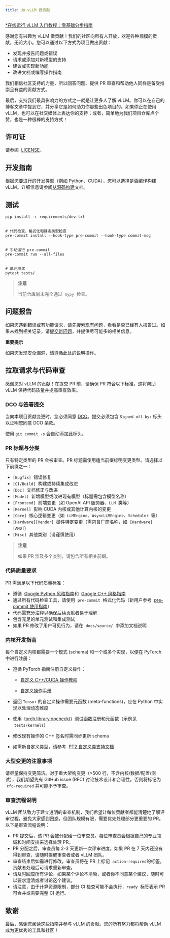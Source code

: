 ```yaml
---
title: 为 vLLM 做贡献
---
```


[\*在线运行 vLLM 入门教程：零基础分步指南](https://openbayes.com/console/public/tutorials/rXxb5fZFr29?utm_source=vLLM-CNdoc&utm_medium=vLLM-CNdoc-V1&utm_campaign=vLLM-CNdoc-V1-25ap)

感谢您有兴趣为 vLLM 做贡献！我们的社区向所有人开放，欢迎各种规模的贡献，无论大小。您可以通过以下方式为项目做出贡献：

- 发现并报告问题或错误
- 请求或添加对新模型的支持
- 建议或实现新功能
- 改进文档或编写操作指南

我们相信社区支持的力量，所以回答问题、提供 PR 审查和帮助他人同样是备受推崇且有益的贡献方式。

最后，支持我们最具影响力的方式之一就是让更多人了解 vLLM。你可以在自己的博客文章中提到它，并分享它是如何助力你那些出色项目的。如果你正在使用 vLLM，也可以在社交媒体上表达你的支持；或者，简单地为我们项目仓库点个赞，也是一种很棒的支持方式！

## 许可证

请参阅  [LICENSE](https://github.com/vllm-project/vllm/blob/main/LICENSE)。

## 开发指南

根据您要进行的开发类型（例如 Python、CUDA），您可以选择是否编译构建 vLLM。详细信息请参阅[从源码构建](https://docs.vllm.ai/en/latest/getting_started/installation/gpu.html#build-from-source)文档。

## 测试

```plain
pip install -r requirements/dev.txt


# 代码检查、格式化和静态类型检查
pre-commit install --hook-type pre-commit --hook-type commit-msg


# 手动运行 pre-commit
pre-commit run --all-files


# 单元测试
pytest tests/
```

> **注意**
> 
> 当前仓库尚未完全通过  `mypy`  检查。

## 问题报告

如果您遇到错误或有功能请求，请先[搜索现有问题](https://github.com/vllm-project/vllm/issues?q=is%253Aissue)，看看是否已经有人报告过。如果未找到相关记录，请[提交新问题](https://github.com/vllm-project/vllm/issues/new/choose)，并提供尽可能多的相关信息。

**重要提示**

如果您发现安全漏洞，请遵循[此处](https://github.com/vllm-project/vllm/blob/main/SECURITY.md)的说明操作。

## 拉取请求与代码审查

感谢您对 vLLM 的贡献！在提交 PR 前，请确保 PR 符合以下标准，这将帮助 vLLM 保持代码质量并提高审查效率。

### DCO 与签署提交

当向本项目贡献变更时，您必须同意 [DCO](https://github.com/vllm-project/vllm/blob/main/DCO)。提交必须包含 `Signed-off-by:` 标头以证明您同意 DCO 条款。

使用 `git commit -s` 会自动添加此标头。

### PR 标题与分类

只有特定类型的 PR 会被审查。PR 标题需使用适当前缀标明变更类型。请选择以下前缀之一：

- `[Bugfix]`  错误修复
- `[CI/Build]`  构建或持续集成改进
- `[Doc]`  文档修正与改进
- `[Model]`  新增模型或改进现有模型（标题需包含模型名称）
- `[Frontend]`  前端变更（如 OpenAI API 服务器、`LLM`  类等）
- `[Kernel]`  影响 CUDA 内核或其他计算内核的变更
- `[Core]`  核心逻辑变更（如  `LLMEngine`、`AsyncLLMEngine`、`Scheduler`  等）
- `[Hardware][Vendor]`  硬件特定变更（需包含厂商名称，如  `[Hardware][AMD]`）
- `[Misc]`  其他类别（请谨慎使用）

> **注意**
> 
> 如果 PR 涉及多个类别，请包含所有相关前缀。

### 代码质量要求

PR 需满足以下代码质量标准：

- 遵循  [Google Python 风格指南](https://google.github.io/styleguide/pyguide.html)和  [Google C++ 风格指南](https://google.github.io/styleguide/cppguide.html)
- 通过所有代码检查工具，请使用  `pre-commit`  格式化代码（新用户参考  [pre-commit 使用指南](https://pre-commit.com/#usage)）
- 代码需充分注释以确保后续贡献者易于理解
- 包含充足的单元测试和集成测试
- 如果 PR 修改了用户可见行为，请在  `docs/source/`  中添加文档说明

### 内核开发指南

每个自定义内核都需要一个模式 (schema) 和一个或多个实现，以便在 PyTorch 中进行注册：

- 遵循 PyTorch 指南注册自定义操作：

  - [自定义 C++/CUDA 操作教程](https://pytorch.org/tutorials/advanced/cpp_custom_ops.html#cpp-custom-ops-tutorial)

  - [自定义操作手册](https://docs.google.com/document/d/1_W62p8WJOQQUzPsJYa7s701JXt0qf2OfLub2sbkHOaU)

- 返回 `Tensor` 的自定义操作需要元函数 (meta-functions)，应在 Python 中实现以处理动态维度
- 使用  [torch.library.opcheck()](https://pytorch.org/docs/stable/library.html#torch.library.opcheck)  测试函数注册和元函数（示例见  `tests/kernels`）
- 修改现有操作的 C++ 签名时需同步更新 schema
- 如需新自定义类型，请参考  [PT2 自定义类支持文档](https://docs.google.com/document/d/18fBMPuOJ0fY5ZQ6YyrHUppw9FA332CpNtgB6SOIgyuA)

### 大型变更的注意事项

请尽量保持变更简洁。对于重大架构变更（>500 行，不含内核/数据/配置/测试），我们期望先有 GitHub issue (RFC) 讨论技术设计和合理性。否则将标记为  `rfc-required` 并可能不予审查。

### 审查流程说明

vLLM 团队致力于建立透明的审查机制，我们希望让每位贡献者都能清楚地了解评审过程，避免大家感到困惑，但团队规模有限，需要优先处理部分更重要的 PR。以下是审查流程说明：

- PR 提交后，该 PR 会被分配给一位审查员。每位审查员会根据自己的专业领域和时间安排来选择处理 PR。
- PR 分配之后，审查员每 2-3 天更新一次评审进度。如果 PR 在 7 天内还没有得到审查，请随时提醒审查者或者 vLLM 团队。
- 审查结束后如需进行修改，审查员将在 PR 上标记  `action-required`的标签，贡献者处理后可请求重新审查。
- 请及时回应所有评论，如果某个评论不清晰，或者你不同意某个建议，随时可以要求澄清或者讨论这个建议。
- 请注意，由于计算资源限制，部分 CI 检查可能不会执行，`ready`  标签表示 PR 可合并或需要完整 CI 运行。

## 致谢

最后，感谢您阅读这些指南并参与 vLLM 的贡献。您的所有努力都将帮助 vLLM 成为更优秀的工具和社区！
